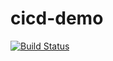 # cicd-demo


[![Build Status](http://ec2-34-219-254-193.us-west-2.compute.amazonaws.com:8080/job/PromoteToQA/badge/icon)](http://ec2-34-219-254-193.us-west-2.compute.amazonaws.com:8080/job/PromoteToQA/)
